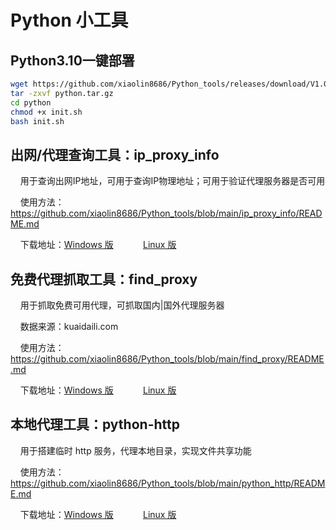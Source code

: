 # Python 小工具

## Python3.10一键部署

~~~bash
wget https://github.com/xiaolin8686/Python_tools/releases/download/V1.0.0/python.tar.gz
tar -zxvf python.tar.gz
cd python
chmod +x init.sh
bash init.sh
~~~

## 出网/代理查询工具：ip_proxy_info

&nbsp;&nbsp;&nbsp;&nbsp;用于查询出网IP地址，可用于查询IP物理地址；可用于验证代理服务器是否可用

&nbsp;&nbsp;&nbsp;&nbsp;使用方法：https://github.com/xiaolin8686/Python_tools/blob/main/ip_proxy_info/README.md

&nbsp;&nbsp;&nbsp;&nbsp;下载地址：[Windows 版](https://github.com/xiaolin8686/Python_tools/releases/download/V1.0.0/ip_proxy_info.exe)&nbsp;&nbsp;&nbsp;&nbsp;&nbsp;&nbsp;&nbsp;&nbsp;&nbsp;&nbsp;&nbsp;&nbsp;[Linux 版](https://github.com/xiaolin8686/Python_tools/releases/download/V1.0.0/ip_proxy_info)

## 免费代理抓取工具：find_proxy

&nbsp;&nbsp;&nbsp;&nbsp;用于抓取免费可用代理，可抓取国内|国外代理服务器

&nbsp;&nbsp;&nbsp;&nbsp;数据来源：kuaidaili.com

&nbsp;&nbsp;&nbsp;&nbsp;使用方法：https://github.com/xiaolin8686/Python_tools/blob/main/find_proxy/README.md

&nbsp;&nbsp;&nbsp;&nbsp;下载地址：[Windows 版](https://github.com/xiaolin8686/Python_tools/releases/download/V1.0.0/find_proxy_win.exe)&nbsp;&nbsp;&nbsp;&nbsp;&nbsp;&nbsp;&nbsp;&nbsp;&nbsp;&nbsp;&nbsp;&nbsp;[Linux 版](https://github.com/xiaolin8686/Python_tools/releases/download/V1.0.0/find_proxy_linux)


## 本地代理工具：python-http

&nbsp;&nbsp;&nbsp;&nbsp;用于搭建临时 http 服务，代理本地目录，实现文件共享功能

&nbsp;&nbsp;&nbsp;&nbsp;使用方法：https://github.com/xiaolin8686/Python_tools/blob/main/python_http/README.md

&nbsp;&nbsp;&nbsp;&nbsp;下载地址：[Windows 版](https://github.com/xiaolin8686/Python_tools/releases/download/V1.0.0/python-http-win.exe)&nbsp;&nbsp;&nbsp;&nbsp;&nbsp;&nbsp;&nbsp;&nbsp;&nbsp;&nbsp;&nbsp;&nbsp;[Linux 版](https://github.com/xiaolin8686/Python_tools/releases/download/V1.0.0/python-http-linux)

